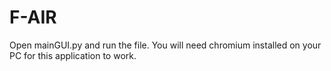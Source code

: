 # F-AIR

Open mainGUI.py and run the file. You will need chromium installed on your PC for this application to work.

